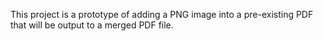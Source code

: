 This project is a prototype of adding a PNG image into a pre-existing PDF that will be output to a merged PDF file.
